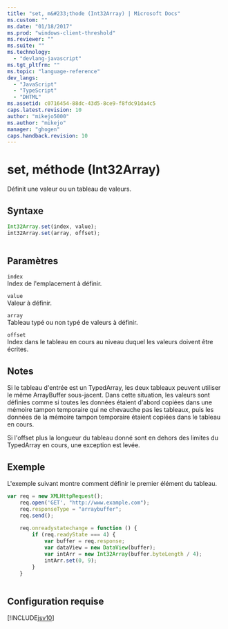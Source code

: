 ```yaml
---
title: "set, m&#233;thode (Int32Array) | Microsoft Docs"
ms.custom: ""
ms.date: "01/18/2017"
ms.prod: "windows-client-threshold"
ms.reviewer: ""
ms.suite: ""
ms.technology: 
  - "devlang-javascript"
ms.tgt_pltfrm: ""
ms.topic: "language-reference"
dev_langs: 
  - "JavaScript"
  - "TypeScript"
  - "DHTML"
ms.assetid: c0716454-88dc-43d5-8ce9-f8fdc91da4c5
caps.latest.revision: 10
author: "mikejo5000"
ms.author: "mikejo"
manager: "ghogen"
caps.handback.revision: 10
---
```

# set, m&#233;thode (Int32Array)
Définit une valeur ou un tableau de valeurs.  
  
## Syntaxe  
  
```javascript  
Int32Array.set(index, value);  
int32Array.set(array, offset);  
  
```  
  
## Paramètres  
 `index`  
 Index de l'emplacement à définir.  
  
 `value`  
 Valeur à définir.  
  
 `array`  
 Tableau typé ou non typé de valeurs à définir.  
  
 `offset`  
 Index dans le tableau en cours au niveau duquel les valeurs doivent être écrites.  
  
## Notes  
 Si le tableau d'entrée est un TypedArray, les deux tableaux peuvent utiliser le même ArrayBuffer sous\-jacent.  Dans cette situation, les valeurs sont définies comme si toutes les données étaient d'abord copiées dans une mémoire tampon temporaire qui ne chevauche pas les tableaux, puis les données de la mémoire tampon temporaire étaient copiées dans le tableau en cours.  
  
 Si l'offset plus la longueur du tableau donné sont en dehors des limites du TypedArray en cours, une exception est levée.  
  
## Exemple  
 L'exemple suivant montre comment définir le premier élément du tableau.  
  
```javascript  
var req = new XMLHttpRequest();  
    req.open('GET', "http://www.example.com");  
    req.responseType = "arraybuffer";  
    req.send();  
  
    req.onreadystatechange = function () {  
        if (req.readyState === 4) {  
            var buffer = req.response;  
            var dataView = new DataView(buffer);  
            var intArr = new Int32Array(buffer.byteLength / 4);  
            intArr.set(0, 9);  
        }  
    }  
  
```  
  
## Configuration requise  
 [!INCLUDE[jsv10](../../javascript/reference/includes/jsv10-md.md)]